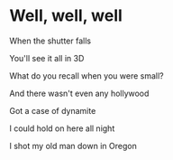 # Well, well, well

When the shutter falls

You'll see it all in 3D

What do you recall when you were small?

And there wasn't even any hollywood

Got a case of dynamite

I could hold on here all night

I shot my old man down in Oregon